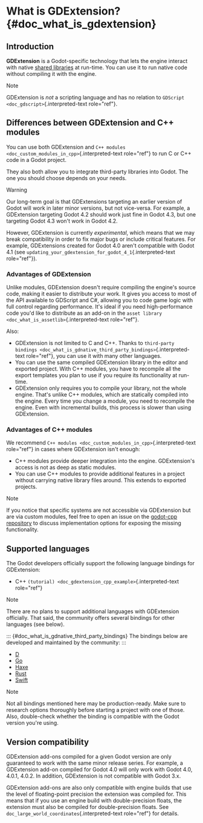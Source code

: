 # What is GDExtension? {#doc_what_is_gdextension}

## Introduction

**GDExtension** is a Godot-specific technology that lets the engine
interact with native [shared
libraries](https://en.wikipedia.org/wiki/Library_(computing)#Shared_libraries)
at run-time. You can use it to run native code without compiling it with
the engine.

> [!NOTE]
> GDExtension is *not* a scripting language and has no relation to
> `GDScript <doc_gdscript>`{.interpreted-text role="ref"}.

## Differences between GDExtension and C++ modules

You can use both GDExtension and
`C++ modules <doc_custom_modules_in_cpp>`{.interpreted-text role="ref"}
to run C or C++ code in a Godot project.

They also both allow you to integrate third-party libraries into Godot.
The one you should choose depends on your needs.

> [!WARNING]
> Our long-term goal is that GDExtensions targeting an earlier version
> of Godot will work in later minor versions, but not vice-versa. For
> example, a GDExtension targeting Godot 4.2 should work just fine in
> Godot 4.3, but one targeting Godot 4.3 won\'t work in Godot 4.2.
>
> However, GDExtension is currently *experimental*, which means that we
> may break compatibility in order to fix major bugs or include critical
> features. For example, GDExtensions created for Godot 4.0 aren\'t
> compatible with Godot 4.1 (see
> `updating_your_gdextension_for_godot_4_1`{.interpreted-text
> role="ref"}).

### Advantages of GDExtension

Unlike modules, GDExtension doesn\'t require compiling the engine\'s
source code, making it easier to distribute your work. It gives you
access to most of the API available to GDScript and C#, allowing you to
code game logic with full control regarding performance. It\'s ideal if
you need high-performance code you\'d like to distribute as an add-on in
the `asset library <doc_what_is_assetlib>`{.interpreted-text
role="ref"}.

Also:

- GDExtension is not limited to C and C++. Thanks to
  `third-party bindings
  <doc_what_is_gdnative_third_party_bindings>`{.interpreted-text
  role="ref"}, you can use it with many other languages.
- You can use the same compiled GDExtension library in the editor and
  exported project. With C++ modules, you have to recompile all the
  export templates you plan to use if you require its functionality at
  run-time.
- GDExtension only requires you to compile your library, not the whole
  engine. That\'s unlike C++ modules, which are statically compiled into
  the engine. Every time you change a module, you need to recompile the
  engine. Even with incremental builds, this process is slower than
  using GDExtension.

### Advantages of C++ modules

We recommend `C++ modules <doc_custom_modules_in_cpp>`{.interpreted-text
role="ref"} in cases where GDExtension isn\'t enough:

- C++ modules provide deeper integration into the engine. GDExtension\'s
  access is not as deep as static modules.
- You can use C++ modules to provide additional features in a project
  without carrying native library files around. This extends to exported
  projects.

> [!NOTE]
> If you notice that specific systems are not accessible via GDExtension
> but are via custom modules, feel free to open an issue on the
> [godot-cpp repository](https://github.com/godotengine/godot-cpp) to
> discuss implementation options for exposing the missing functionality.

## Supported languages

The Godot developers officially support the following language bindings
for GDExtension:

- C++ `(tutorial) <doc_gdextension_cpp_example>`{.interpreted-text
  role="ref"}

> [!NOTE]
> There are no plans to support additional languages with GDExtension
> officially. That said, the community offers several bindings for other
> languages (see below).

::: {#doc_what_is_gdnative_third_party_bindings}
The bindings below are developed and maintained by the community:
:::

- [D](https://github.com/godot-dlang/godot-dlang)
- [Go](https://github.com/grow-graphics/gd)
- [Haxe](https://hxgodot.github.io/)
- [Rust](https://github.com/godot-rust/gdext)
- [Swift](https://github.com/migueldeicaza/SwiftGodot)

> [!NOTE]
> Not all bindings mentioned here may be production-ready. Make sure to
> research options thoroughly before starting a project with one of
> those. Also, double-check whether the binding is compatible with the
> Godot version you\'re using.

## Version compatibility

GDExtension add-ons compiled for a given Godot version are only
guaranteed to work with the same minor release series. For example, a
GDExtension add-on compiled for Godot 4.0 will only work with Godot 4.0,
4.0.1, 4.0.2. In addition, GDExtension is not compatible with Godot 3.x.

GDExtension add-ons are also only compatible with engine builds that use
the level of floating-point precision the extension was compiled for.
This means that if you use an engine build with double-precision floats,
the extension must also be compiled for double-precision floats. See
`doc_large_world_coordinates`{.interpreted-text role="ref"} for details.
